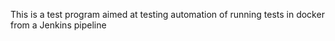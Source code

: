  This is a test program aimed at testing automation of running tests in docker from a Jenkins pipeline